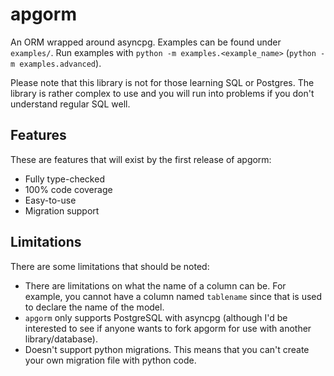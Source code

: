 # apgorm
An ORM wrapped around asyncpg. Examples can be found under `examples/`. Run examples with `python -m examples.<example_name>` (`python -m examples.advanced`).

Please note that this library is not for those learning SQL or Postgres. The library is rather complex to use and you will run into problems if you don't understand regular SQL well.

## Features
These are features that will exist by the first release of apgorm:
 - Fully type-checked
 - 100% code coverage
 - Easy-to-use
 - Migration support

## Limitations
There are some limitations that should be noted:
 - There are limitations on what the name of a column can be. For example, you cannot have a column named `tablename` since that is used to declare the name of the model.
 - `apgorm` only supports PostgreSQL with asyncpg (although I'd be interested to see if anyone wants to fork apgorm for use with another library/database).
 - Doesn't support python migrations. This means that you can't create your own migration file with python code.
